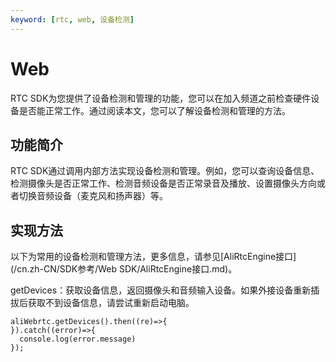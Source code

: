 ```yaml
---
keyword: [rtc, web, 设备检测]
---
```


# Web

RTC SDK为您提供了设备检测和管理的功能，您可以在加入频道之前检查硬件设备是否能正常工作。通过阅读本文，您可以了解设备检测和管理的方法。

## 功能简介

RTC SDK通过调用内部方法实现设备检测和管理。例如，您可以查询设备信息、检测摄像头是否正常工作、检测音频设备是否正常录音及播放、设置摄像头方向或者切换音频设备（麦克风和扬声器）等。

## 实现方法

以下为常用的设备检测和管理方法，更多信息，请参见[AliRtcEngine接口](/cn.zh-CN/SDK参考/Web SDK/AliRtcEngine接口.md)。

getDevices：获取设备信息，返回摄像头和音频输入设备。如果外接设备重新插拔后获取不到设备信息，请尝试重新启动电脑。

```
aliWebrtc.getDevices().then((re)=>{
}).catch((error)=>{ 
  console.log(error.message)
});
```

